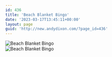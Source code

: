 ```yaml
---
id: 436
title: 'Beach Blanket Bingo'
date: '2023-03-17T13:45:11+00:00'
layout: page
guid: 'http://new.andydixon.com/?page_id=436'
---
```


![Beach Blanket Bingo](https://i0.wp.com/assets.g8x2.ldn.idrivee2-23.com/posters/Beach%20Blanket%20Bingo%2001.jpg?w=1200&ssl=1 "Beach Blanket Bingo")  
![Beach Blanket Bingo](https://i0.wp.com/assets.g8x2.ldn.idrivee2-23.com/posters/Beach%20Blanket%20Bingo%2002.jpg?w=1200&ssl=1 "Beach Blanket Bingo")